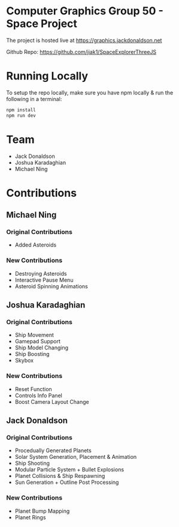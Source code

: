# Computer Graphics Group 50 - Space Project

The project is hosted live at https://graphics.jackdonaldson.net

Github Repo: https://github.com/jiak1/SpaceExplorerThreeJS

# Running Locally

To setup the repo locally, make sure you have npm locally & run the following in a terminal:

```bash
npm install
npm run dev
```

# Team

- Jack Donaldson
- Joshua Karadaghian
- Michael Ning

# Contributions

## Michael Ning

### Original Contributions

- Added Asteroids

### New Contributions

- Destroying Asteroids
- Interactive Pause Menu
- Asteroid Spinning Animations

## Joshua Karadaghian

### Original Contributions

- Ship Movement
- Gamepad Support
- Ship Model Changing
- Ship Boosting
- Skybox

### New Contributions

- Reset Function
- Controls Info Panel
- Boost Camera Layout Change

## Jack Donaldson

### Original Contributions

- Procedually Generated Planets
- Solar System Generation, Placement & Animation
- Ship Shooting
- Modular Particle System + Bullet Explosions
- Planet Collisions & Ship Respawning
- Sun Generation + Outline Post Processing

### New Contributions

- Planet Bump Mapping
- Planet Rings
